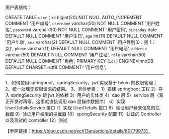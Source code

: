 
用户表结构：

CREATE TABLE `user` (
  `id` bigint(20) NOT NULL AUTO_INCREMENT COMMENT '用户编号',
  `username` varchar(50) NOT NULL COMMENT '用户姓名',
  `password` varchar(30) NOT NULL COMMENT '用户密码',
  `birthday` date DEFAULT NULL COMMENT '用户生日',
  `age` int(11) DEFAULT NULL COMMENT '用户年龄',
  `sex` varchar(2) DEFAULT NULL COMMENT '用户性别(0：男 1：女)',
  `phone` varchar(11) DEFAULT NULL COMMENT '用户电话',
  `address` varchar(50) DEFAULT NULL COMMENT '用户住址',
  `role` varchar(50) DEFAULT NULL COMMENT '角色',
  PRIMARY KEY (`id`)
) ENGINE=InnoDB DEFAULT CHARSET=utf8 COMMENT='用户信息';

**************************************************************************
1、如何使用 springboot，springSecurity，jwt 实现基于 token 的权限管理；
2、统一处理无权限请求的结果。
3、具体步骤：
    1）搭建 springboot 工程
    2）导入 springSecurity 跟 jwt 的依赖
    3）用户的实体类
    4）dao 层
    5）service 层（真正开发时再写，这里就直接调用 dao 层操作数据库）
    6）实现 UserDetailsService 接口
    7）实现 UserDetails 接口
    8）验证用户登录信息的拦截器
    9）验证用户权限的拦截器
    10）springSecurity 配置
    11）认证的 Controller 以及测试的 controller
    12）测试

【参照链接：https://blog.csdn.net/ech13an/article/details/80779973】